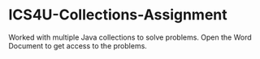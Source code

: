 # ICS4U-Collections-Assignment
Worked with multiple Java collections to solve problems.
Open the Word Document to get access to the problems.
